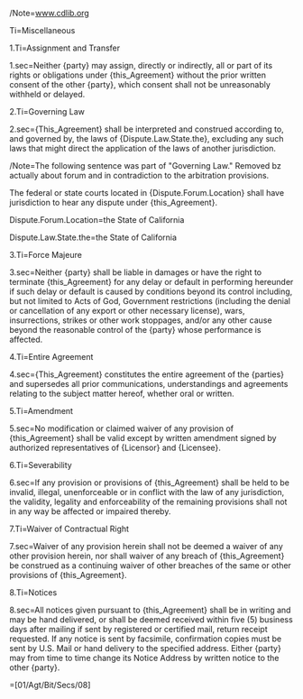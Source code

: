 /Note=<a href="http://www.cdlib.org">www.cdlib.org</a>

Ti=Miscellaneous

1.Ti=Assignment and Transfer


1.sec=Neither {party} may assign, directly or indirectly, all or part of its rights or obligations under {this_Agreement} without the prior written consent of the other {party}, which consent shall not be unreasonably withheld or delayed.

2.Ti=Governing Law

2.sec={This_Agreement} shall be interpreted and construed according to, and governed by, the laws of {Dispute.Law.State.the}, excluding any such laws that might direct the application of the laws of another jurisdiction.

/Note=The following sentence was part of "Governing Law."  Removed bz actually about forum and in contradiction to the arbitration provisions.

The federal or state courts located in {Dispute.Forum.Location} shall have jurisdiction to hear any dispute under {this_Agreement}.

Dispute.Forum.Location=the State of California

Dispute.Law.State.the=the State of California


3.Ti=Force Majeure

3.sec=Neither {party} shall be liable in damages or have the right to terminate {this_Agreement} for any delay or default in performing hereunder if such delay or default is caused by conditions beyond its control including, but not limited to Acts of God, Government restrictions (including the denial or cancellation of any export or other necessary license), wars, insurrections, strikes or other work stoppages, and/or any other cause beyond the reasonable control of the {party} whose performance is affected.

4.Ti=Entire Agreement

4.sec={This_Agreement} constitutes the entire agreement of the {parties} and supersedes all prior communications, understandings and agreements relating to the subject matter hereof, whether oral or written. 

5.Ti=Amendment

5.sec=No modification or claimed waiver of any provision of {this_Agreement} shall be valid except by written amendment signed by authorized representatives of {Licensor} and {Licensee}.

6.Ti=Severability

6.sec=If any provision or provisions of {this_Agreement} shall be held to be invalid, illegal, unenforceable or in conflict with the law of any jurisdiction, the validity, legality and enforceability of the remaining provisions shall not in any way be affected or impaired thereby. 


7.Ti=Waiver of Contractual Right

7.sec=Waiver of any provision herein shall not be deemed a waiver of any other provision herein, nor shall waiver of any breach of {this_Agreement} be construed as a continuing waiver of other breaches of the same or other provisions of {this_Agreement}. 

8.Ti=Notices

8.sec=All notices given pursuant to {this_Agreement} shall be in writing and may be hand delivered, or shall be deemed received within five (5) business days after mailing if sent by registered or certified mail, return receipt requested. If any notice is sent by facsimile, confirmation copies must be sent by U.S. Mail or hand delivery to the specified address. Either {party} may from time to time change its Notice Address by written notice to the other {party}. 

=[01/Agt/Bit/Secs/08]

